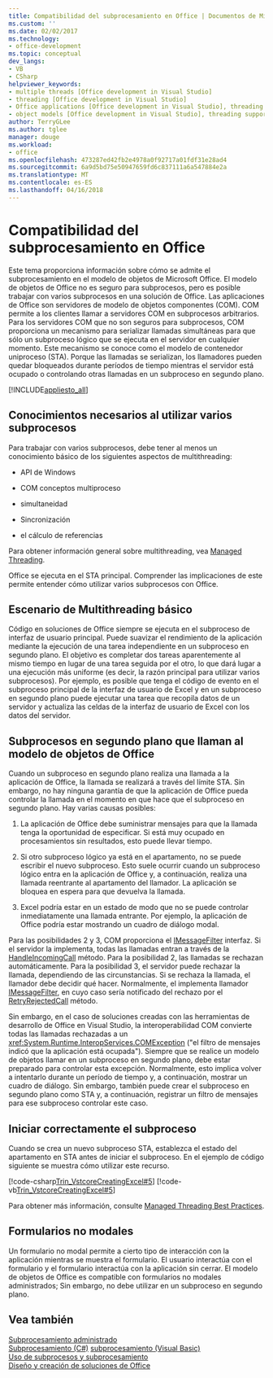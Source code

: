 ```yaml
---
title: Compatibilidad del subprocesamiento en Office | Documentos de Microsoft
ms.custom: ''
ms.date: 02/02/2017
ms.technology:
- office-development
ms.topic: conceptual
dev_langs:
- VB
- CSharp
helpviewer_keywords:
- multiple threads [Office development in Visual Studio]
- threading [Office development in Visual Studio]
- Office applications [Office development in Visual Studio], threading support
- object models [Office development in Visual Studio], threading support
author: TerryGLee
ms.author: tglee
manager: douge
ms.workload:
- office
ms.openlocfilehash: 473287ed42fb2e4978a0f92717a01fdf31e28ad4
ms.sourcegitcommit: 6a9d5bd75e50947659fd6c837111a6a547884e2a
ms.translationtype: MT
ms.contentlocale: es-ES
ms.lasthandoff: 04/16/2018
---
```

# <a name="threading-support-in-office"></a>Compatibilidad del subprocesamiento en Office
  Este tema proporciona información sobre cómo se admite el subprocesamiento en el modelo de objetos de Microsoft Office. El modelo de objetos de Office no es seguro para subprocesos, pero es posible trabajar con varios subprocesos en una solución de Office. Las aplicaciones de Office son servidores de modelo de objetos componentes (COM). COM permite a los clientes llamar a servidores COM en subprocesos arbitrarios. Para los servidores COM que no son seguros para subprocesos, COM proporciona un mecanismo para serializar llamadas simultáneas para que sólo un subproceso lógico que se ejecuta en el servidor en cualquier momento. Este mecanismo se conoce como el modelo de contenedor uniproceso (STA). Porque las llamadas se serializan, los llamadores pueden quedar bloqueados durante períodos de tiempo mientras el servidor está ocupado o controlando otras llamadas en un subproceso en segundo plano.  
  
 [!INCLUDE[appliesto_all](../vsto/includes/appliesto-all-md.md)]  
  
## <a name="knowledge-required-when-using-multiple-threads"></a>Conocimientos necesarios al utilizar varios subprocesos  
 Para trabajar con varios subprocesos, debe tener al menos un conocimiento básico de los siguientes aspectos de multithreading:  
  
-   API de Windows  
  
-   COM conceptos multiproceso  
  
-   simultaneidad  
  
-   Sincronización  
  
-   el cálculo de referencias  
  
 Para obtener información general sobre multithreading, vea [Managed Threading](/dotnet/standard/threading/).  
  
 Office se ejecuta en el STA principal. Comprender las implicaciones de este permite entender cómo utilizar varios subprocesos con Office.  
  
## <a name="basic-multithreading-scenario"></a>Escenario de Multithreading básico  
 Código en soluciones de Office siempre se ejecuta en el subproceso de interfaz de usuario principal. Puede suavizar el rendimiento de la aplicación mediante la ejecución de una tarea independiente en un subproceso en segundo plano. El objetivo es completar dos tareas aparentemente al mismo tiempo en lugar de una tarea seguida por el otro, lo que dará lugar a una ejecución más uniforme (es decir, la razón principal para utilizar varios subprocesos). Por ejemplo, es posible que tenga el código de evento en el subproceso principal de la interfaz de usuario de Excel y en un subproceso en segundo plano puede ejecutar una tarea que recopila datos de un servidor y actualiza las celdas de la interfaz de usuario de Excel con los datos del servidor.  
  
## <a name="background-threads-that-call-into-the-office-object-model"></a>Subprocesos en segundo plano que llaman al modelo de objetos de Office  
 Cuando un subproceso en segundo plano realiza una llamada a la aplicación de Office, la llamada se realizará a través del límite STA. Sin embargo, no hay ninguna garantía de que la aplicación de Office pueda controlar la llamada en el momento en que hace que el subproceso en segundo plano. Hay varias causas posibles:  
  
1.  La aplicación de Office debe suministrar mensajes para que la llamada tenga la oportunidad de especificar. Si está muy ocupado en procesamientos sin resultados, esto puede llevar tiempo.  
  
2.  Si otro subproceso lógico ya está en el apartamento, no se puede escribir el nuevo subproceso. Esto suele ocurrir cuando un subproceso lógico entra en la aplicación de Office y, a continuación, realiza una llamada reentrante al apartamento del llamador. La aplicación se bloquea en espera para que devuelva la llamada.  
  
3.  Excel podría estar en un estado de modo que no se puede controlar inmediatamente una llamada entrante. Por ejemplo, la aplicación de Office podría estar mostrando un cuadro de diálogo modal.  
  
 Para las posibilidades 2 y 3, COM proporciona el [IMessageFilter](http://msdn.microsoft.com/en-us/e12d48c0-5033-47a8-bdcd-e94c49857248) interfaz. Si el servidor la implementa, todas las llamadas entran a través de la [HandleIncomingCall](http://msdn.microsoft.com/en-us/7e31b518-ef4f-4bdd-b5c7-e1b16383a5be) método. Para la posibilidad 2, las llamadas se rechazan automáticamente. Para la posibilidad 3, el servidor puede rechazar la llamada, dependiendo de las circunstancias. Si se rechaza la llamada, el llamador debe decidir qué hacer. Normalmente, el implementa llamador [IMessageFilter](http://msdn.microsoft.com/en-us/e12d48c0-5033-47a8-bdcd-e94c49857248), en cuyo caso sería notificado del rechazo por el [RetryRejectedCall](http://msdn.microsoft.com/en-us/3f800819-2a21-4e46-ad15-f9594fac1a3d) método.  
  
 Sin embargo, en el caso de soluciones creadas con las herramientas de desarrollo de Office en Visual Studio, la interoperabilidad COM convierte todas las llamadas rechazadas a un <xref:System.Runtime.InteropServices.COMException> ("el filtro de mensajes indicó que la aplicación está ocupada"). Siempre que se realice un modelo de objetos llamar en un subproceso en segundo plano, debe estar preparado para controlar esta excepción. Normalmente, esto implica volver a intentarlo durante un período de tiempo y, a continuación, mostrar un cuadro de diálogo. Sin embargo, también puede crear el subproceso en segundo plano como STA y, a continuación, registrar un filtro de mensajes para ese subproceso controlar este caso.  
  
## <a name="starting-the-thread-correctly"></a>Iniciar correctamente el subproceso  
 Cuando se crea un nuevo subproceso STA, establezca el estado del apartamento en STA antes de iniciar el subproceso. En el ejemplo de código siguiente se muestra cómo utilizar este recurso.  
  
 [!code-csharp[Trin_VstcoreCreatingExcel#5](../vsto/codesnippet/CSharp/Trin_VstcoreCreatingExcelCS/ThisWorkbook.cs#5)]
 [!code-vb[Trin_VstcoreCreatingExcel#5](../vsto/codesnippet/VisualBasic/Trin_VstcoreCreatingExcelVB/ThisWorkbook.vb#5)]  
  
 Para obtener más información, consulte [Managed Threading Best Practices](/dotnet/standard/threading/managed-threading-best-practices).  
  
## <a name="modeless-forms"></a>Formularios no modales  
 Un formulario no modal permite a cierto tipo de interacción con la aplicación mientras se muestra el formulario. El usuario interactúa con el formulario y el formulario interactúa con la aplicación sin cerrar. El modelo de objetos de Office es compatible con formularios no modales administrados; Sin embargo, no debe utilizar en un subproceso en segundo plano.  
  
## <a name="see-also"></a>Vea también  
 [Subprocesamiento administrado](/dotnet/standard/threading/)  
 [Subprocesamiento (C#)](/dotnet/csharp/programming-guide/concepts/threading/index) [subprocesamiento (Visual Basic)](/dotnet/visual-basic/programming-guide/concepts/threading/index)   
 [Uso de subprocesos y subprocesamiento](/dotnet/standard/threading/using-threads-and-threading)   
 [Diseño y creación de soluciones de Office](../vsto/designing-and-creating-office-solutions.md)  
  
  